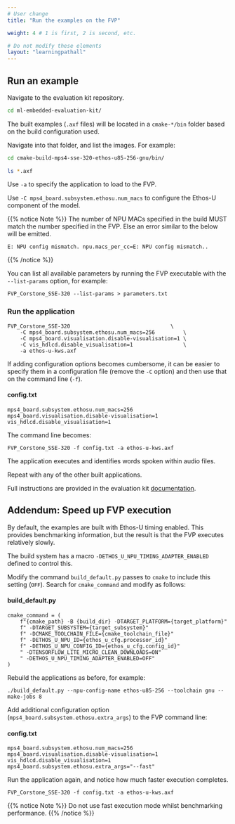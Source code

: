 ```yaml
---
# User change
title: "Run the examples on the FVP"

weight: 4 # 1 is first, 2 is second, etc.

# Do not modify these elements
layout: "learningpathall"
---
```

## Run an example

Navigate to the evaluation kit repository.

```bash
cd ml-embedded-evaluation-kit/
```

The built examples (`.axf` files) will be located in a `cmake-*/bin` folder based on the build configuration used.

Navigate into that folder, and list the images. For example:

```bash
cd cmake-build-mps4-sse-320-ethos-u85-256-gnu/bin/
 
ls *.axf
```

Use `-a` to specify the application to load to the FVP.

Use `-C mps4_board.subsystem.ethosu.num_macs` to configure the Ethos-U component of the model.

{{% notice Note %}}
The number of NPU MACs specified in the build MUST match the number specified in the FVP. Else an error similar to the below will be emitted.

```
E: NPU config mismatch. npu.macs_per_cc=E: NPU config mismatch..
```
{{% /notice %}}

You can list all available parameters by running the FVP executable with the `--list-params` option, for example:

```console
FVP_Corstone_SSE-320 --list-params > parameters.txt
```


### Run the application

```console
FVP_Corstone_SSE-320								\
    -C mps4_board.subsystem.ethosu.num_macs=256			\
    -C mps4_board.visualisation.disable-visualisation=1	\
    -C vis_hdlcd.disable_visualisation=1				\
    -a ethos-u-kws.axf
```

If adding configuration options becomes cumbersome, it can be easier to specify them in a configuration file (remove the `-C` option) and then use that on the command line (`-f`).

#### config.txt
```
mps4_board.subsystem.ethosu.num_macs=256
mps4_board.visualisation.disable-visualisation=1
vis_hdlcd.disable_visualisation=1
```

The command line becomes:
```console
FVP_Corstone_SSE-320 -f config.txt -a ethos-u-kws.axf
```

The application executes and identifies words spoken within audio files.

Repeat with any of the other built applications.

Full instructions are provided in the evaluation kit [documentation](https://review.mlplatform.org/plugins/gitiles/ml/ethos-u/ml-embedded-evaluation-kit/+/HEAD/docs/quick_start.md).


## Addendum: Speed up FVP execution

By default, the examples are built with Ethos-U timing enabled. This provides benchmarking information, but the result is that the FVP executes relatively slowly.

The build system has a macro `-DETHOS_U_NPU_TIMING_ADAPTER_ENABLED` defined to control this.

Modify the command `build_default.py` passes to `cmake` to include this setting (`OFF`). Search for `cmake_command` and modify as follows:

#### build_default.py
```
cmake_command = (
    f"{cmake_path} -B {build_dir} -DTARGET_PLATFORM={target_platform}"
    f" -DTARGET_SUBSYSTEM={target_subsystem}"
    f" -DCMAKE_TOOLCHAIN_FILE={cmake_toolchain_file}"
    f" -DETHOS_U_NPU_ID={ethos_u_cfg.processor_id}"
    f" -DETHOS_U_NPU_CONFIG_ID={ethos_u_cfg.config_id}"
    " -DTENSORFLOW_LITE_MICRO_CLEAN_DOWNLOADS=ON"
    " -DETHOS_U_NPU_TIMING_ADAPTER_ENABLED=OFF"
)
```

Rebuild the applications as before, for example:
```
./build_default.py --npu-config-name ethos-u85-256 --toolchain gnu --make-jobs 8
```

Add additional configuration option (`mps4_board.subsystem.ethosu.extra_args`) to the FVP command line:

#### config.txt
```
mps4_board.subsystem.ethosu.num_macs=256
mps4_board.visualisation.disable-visualisation=1
vis_hdlcd.disable_visualisation=1
mps4_board.subsystem.ethosu.extra_args="--fast"
```

Run the application again, and notice how much faster execution completes.

```console
FVP_Corstone_SSE-320 -f config.txt -a ethos-u-kws.axf
```

{{% notice Note %}}
Do not use fast execution mode whilst benchmarking performance.
{{% /notice %}}

